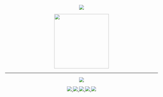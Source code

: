
<p align="center"> 
<img src="https://discord.c99.nl/widget/theme-4/340626978313076747.png"/> 
</p>

<p align="center"> 
<img height="180em" src="https://github-readme-stats.vercel.app/api?username=rickjosee&show_icons=true&theme=tokyonight&include_all_commits=true&count_private=true"/> </p>
  
____
  
<p align="center"> <img src="https://github.com/rickjosee/rickjosee/blob/output/github-contribution-grid-snake.svg"/> </p>

<p align="center"> 
  
<a href="https://dsc.gg/sawaribot">

<img src="https://img.shields.io/badge/JavaScript-F7DF1E?style=for-the-badge&logo=javascript&logoColor=black"/> 
<img src="https://img.shields.io/badge/Node.js-43853D?style=for-the-badge&logo=node.js&logoColor=white"/> 
<img src="https://img.shields.io/badge/MongoDB-4EA94B?style=for-the-badge&logo=mongodb&logoColor=white"/>
<img src="https://img.shields.io/badge/Discord-7289DA?style=for-the-badge&logo=discord&logoColor=white"/>
<img src="https://img.shields.io/badge/GIT-E44C30?style=for-the-badge&logo=git&logoColor=white"/>

</a>
  
</p>
